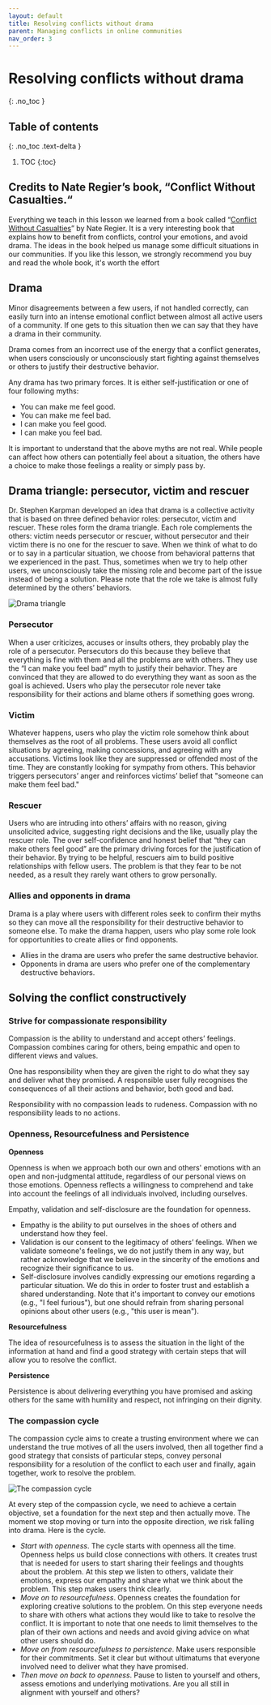 ```yaml
---
layout: default
title: Resolving conflicts without drama
parent: Managing conflicts in online communities
nav_order: 3
---
```


# Resolving conflicts without drama
{: .no_toc }

## Table of contents
{: .no_toc .text-delta }

1. TOC
{:toc}

## Сredits to Nate Regier’s book, “Conflict Without Casualties.“

Everything we teach in this lesson we learned from a book called “[Conflict Without Casualties](https://www.amazon.com/Conflict-without-Casualties-Compassionate-Accountability/dp/1523082607/)” by Nate Regier. It is a very interesting book that explains how to benefit from conflicts, control your emotions, and avoid drama. The ideas in the book helped us manage some difficult situations in our communities. If you like this lesson, we strongly recommend you buy and read the whole book, it's worth the effort

## Drama

Minor disagreements between a few users, if not handled correctly, can easily turn into an intense emotional conflict between almost all active users of a community. If one gets to this situation then we can say that they have a drama in their community.

Drama comes from an incorrect use of the energy that a conflict generates, when users consciously or unconsciously start fighting against themselves or others to justify their destructive behavior. 

Any drama has two primary forces. It is either self-justification or one of four following myths:

- You can make me feel good.
- You can make me feel bad.
- I can make you feel good.
- I can make you feel bad.

It is important to understand that the above myths are not real. While people can affect how others can potentially feel about a situation, the others have a choice to make those feelings a reality or simply pass by.

## Drama triangle: persecutor, victim and rescuer

Dr. Stephen Karpman developed an idea that drama is a collective activity that is based on three defined behavior roles: persecutor, victim and rescuer. These roles form the drama triangle. Each role complements the others: victim needs persecutor or rescuer, without persecutor and their victim there is no one for the rescuer to save. When we think of what to do or to say in a particular situation, we choose from behavioral patterns that we experienced in the past. Thus, sometimes when we try to help other users, we unconsciously take the missing role and become part of the issue instead of being a solution. Please note that the role we take is almost fully determined by the others’ behaviors.

![Drama triangle]()

### Persecutor

When a user criticizes, accuses or insults others, they probably play the role of a persecutor. Persecutors do this because they believe that everything is fine with them and all the problems are with others. They use the “I can make you feel bad” myth to justify their behavior. They are convinced that they are allowed to do everything they want as soon as the goal is achieved. Users who play the persecutor role never take responsibility for their actions and blame others if something goes wrong.

### Victim

Whatever happens, users who play the victim role somehow think about themselves as the root of all problems. These users avoid all conflict situations by agreeing, making concessions, and agreeing with any accusations. Victims look like they are suppressed or offended most of the time. They are constantly looking for sympathy from others. This behavior triggers persecutors’ anger and reinforces victims’ belief that "someone can make them feel bad."

### Rescuer

Users who are intruding into others’ affairs with no reason, giving unsolicited advice, suggesting right decisions and the like, usually play the rescuer role. The over self-confidence and honest belief that “they can make others feel good” are the primary driving forces for the justification of their behavior. By trying to be helpful, rescuers aim to build positive relationships with fellow users. The problem is that they fear to be not needed, as a result they rarely want others to grow personally.

### Allies and opponents in drama

Drama is a play where users with different roles seek to confirm their myths so they can move all the responsibility for their destructive behavior to someone else. To make the drama happen, users who play some role look for opportunities to create allies or find opponents.

- Allies in the drama are users who prefer the same destructive behavior.
- Opponents in drama are users who prefer one of the complementary destructive behaviors.

## Solving the conflict constructively

### Strive for сompassionate responsibility

Compassion is the ability to understand and accept others’ feelings. Compassion combines caring for others, being empathic and open to different views and values.

One has responsibility when they are given the right to do what they say and deliver what they promised. A responsible user fully recognises the consequences of all their actions and behavior, both good and bad.

Responsibility with no compassion leads to rudeness. Compassion with no responsibility leads to no actions. 

### Openness, Resourcefulness and Persistence

**Openness**

Openness is when we approach both our own and others' emotions with an open and non-judgmental attitude, regardless of our personal views on those emotions. Openness reflects a willingness to comprehend and take into account the feelings of all individuals involved, including ourselves.

Empathy, validation and self-disclosure are the foundation for openness.

- Empathy is the ability to put ourselves in the shoes of others and understand how they feel. 
- Validation is our consent to the legitimacy of others’ feelings. When we validate someone's feelings, we do not justify them in any way, but rather acknowledge that we believe in the sincerity of the emotions and recognize their significance to us.
- Self-disclosure involves candidly expressing our emotions regarding a particular situation. We do this in order to foster trust and establish a shared understanding. Note that it's important to convey our emotions (e.g., "I feel furious"), but one should refrain from sharing personal opinions about other users (e.g., "this user is mean").

**Resourcefulness**

The idea of resourcefulness is to assess the situation in the light of the information at hand and find a good strategy with certain steps that will allow you to resolve the conflict.

**Persistence**

Persistence is about delivering everything you have promised and asking others for the same with humility and respect, not infringing on their dignity. 

### The compassion cycle

The compassion cycle aims to create a trusting environment where we can understand the true motives of all the users involved, then all together find a good strategy that consists of particular steps, convey personal responsibility for a resolution of the conflict to each user and finally, again together, work to resolve the problem.

![The compassion cycle]()

At every step of the compassion cycle, we need to achieve a certain objective, set a foundation for the next step and then actually move. The moment we stop moving or turn into the opposite direction, we risk falling into drama. Here is the cycle.

- *Start with openness*. The cycle starts with openness all the time. Openness helps us build close connections with others. It creates trust that is needed for users to start sharing their feelings and thoughts about the problem. At this step we listen to others, validate their emotions, express our empathy and share what we think about the problem. This step makes users think clearly. 
- *Move on to resourcefulness*. Openness creates the foundation for exploring creative solutions to the problem. On this step everyone needs to share with others what actions they would like to take to resolve the conflict. It is important to note that one needs to limit themselves to the plan of their own actions and needs and avoid giving advice on what other users should do. 
- *Move on from resourcefulness to persistence*. Make users responsible for their commitments. Set it clear but without ultimatums that everyone involved need to deliver what they have promised.
- *Then move on back to openness*. Pause to listen to yourself and others, assess emotions and underlying motivations. Are you all still in alignment with yourself and others?
